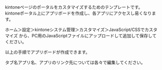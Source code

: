 kintoneページのポータルをカスタマイズするためのテンプレートです。
kintoneポータル上にアプリボードを作成し、各アプリにアクセスし易くなります。

ホーム＞設定＞kintoneシステム管理＞カスタマイズ＞JavaScript/CSSでカスタマイズ
から、PC用のJavaScriptファイルにアップロードして追加して保存してください。

以上の手順でアプリボードが作成できます。

タブ名アプリ名、アプリのリンク先については各々で編集してください。
